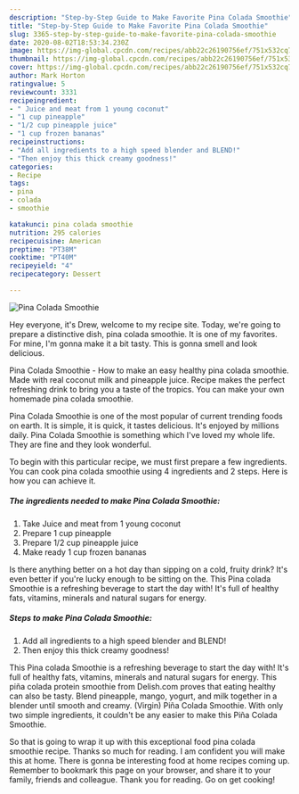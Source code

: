 ```yaml
---
description: "Step-by-Step Guide to Make Favorite Pina Colada Smoothie"
title: "Step-by-Step Guide to Make Favorite Pina Colada Smoothie"
slug: 3365-step-by-step-guide-to-make-favorite-pina-colada-smoothie
date: 2020-08-02T18:53:34.230Z
image: https://img-global.cpcdn.com/recipes/abb22c26190756ef/751x532cq70/pina-colada-smoothie-recipe-main-photo.jpg
thumbnail: https://img-global.cpcdn.com/recipes/abb22c26190756ef/751x532cq70/pina-colada-smoothie-recipe-main-photo.jpg
cover: https://img-global.cpcdn.com/recipes/abb22c26190756ef/751x532cq70/pina-colada-smoothie-recipe-main-photo.jpg
author: Mark Horton
ratingvalue: 5
reviewcount: 3331
recipeingredient:
- " Juice and meat from 1 young coconut"
- "1 cup pineapple"
- "1/2 cup pineapple juice"
- "1 cup frozen bananas"
recipeinstructions:
- "Add all ingredients to a high speed blender and BLEND!"
- "Then enjoy this thick creamy goodness!"
categories:
- Recipe
tags:
- pina
- colada
- smoothie

katakunci: pina colada smoothie 
nutrition: 295 calories
recipecuisine: American
preptime: "PT38M"
cooktime: "PT40M"
recipeyield: "4"
recipecategory: Dessert

---
```



![Pina Colada Smoothie](https://img-global.cpcdn.com/recipes/abb22c26190756ef/751x532cq70/pina-colada-smoothie-recipe-main-photo.jpg)

Hey everyone, it's Drew, welcome to my recipe site. Today, we're going to prepare a distinctive dish, pina colada smoothie. It is one of my favorites. For mine, I'm gonna make it a bit tasty. This is gonna smell and look delicious.

Pina Colada Smoothie - How to make an easy healthy pina colada smoothie. Made with real coconut milk and pineapple juice. Recipe makes the perfect refreshing drink to bring you a taste of the tropics. You can make your own homemade pina colada smoothie.

Pina Colada Smoothie is one of the most popular of current trending foods on earth. It is simple, it is quick, it tastes delicious. It's enjoyed by millions daily. Pina Colada Smoothie is something which I've loved my whole life. They are fine and they look wonderful.


To begin with this particular recipe, we must first prepare a few ingredients. You can cook pina colada smoothie using 4 ingredients and 2 steps. Here is how you can achieve it.

<!--inarticleads1-->

##### The ingredients needed to make Pina Colada Smoothie:

1. Take  Juice and meat from 1 young coconut
1. Prepare 1 cup pineapple
1. Prepare 1/2 cup pineapple juice
1. Make ready 1 cup frozen bananas


Is there anything better on a hot day than sipping on a cold, fruity drink? It&#39;s even better if you&#39;re lucky enough to be sitting on the. This Pina colada Smoothie is a refreshing beverage to start the day with! It&#39;s full of healthy fats, vitamins, minerals and natural sugars for energy. 

<!--inarticleads2-->

##### Steps to make Pina Colada Smoothie:

1. Add all ingredients to a high speed blender and BLEND!
1. Then enjoy this thick creamy goodness!


This Pina colada Smoothie is a refreshing beverage to start the day with! It&#39;s full of healthy fats, vitamins, minerals and natural sugars for energy. This piña colada protein smoothie from Delish.com proves that eating healthy can also be tasty. Blend pineapple, mango, yogurt, and milk together in a blender until smooth and creamy. (Virgin) Piña Colada Smoothie. With only two simple ingredients, it couldn&#39;t be any easier to make this Piña Colada Smoothie. 

So that is going to wrap it up with this exceptional food pina colada smoothie recipe. Thanks so much for reading. I am confident you will make this at home. There is gonna be interesting food at home recipes coming up. Remember to bookmark this page on your browser, and share it to your family, friends and colleague. Thank you for reading. Go on get cooking!
